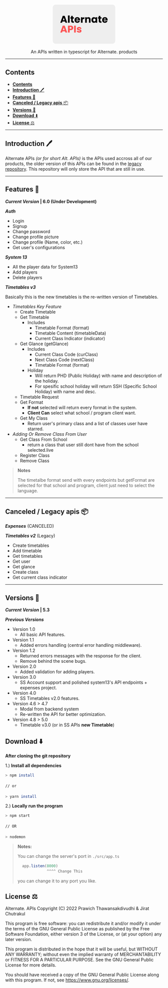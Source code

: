 <div align="center">
    <img src="./images/altApisLogo.png" alt="SS APIs Logos" width="200px" />
    <p>An APIs written in typescript for Alternate. products</p>
</div>

---

## **Contents**

- [**Contents**](#contents)
- [**Introduction** 🖊️](#introduction-️)
- [**Features** 📝](#features-)
- [**Canceled / Legacy apis** 📦](#canceled--legacy-apis-)
- [**Versions** 📜](#versions-)
- [**Download** ⬇️](#download-️)
- [**License** ⚖️](#license-️)

---

## **Introduction** 🖊️

<!-- Welcome to the Alternate APIs' Repository, Alternate APIs is an APIs used across all our products.

This API is used for most of our latest products, like Timetables, Central Authentication and more. -->

Alternate APIs _(or for short Alt. APIs)_ is the APIs used accross all of our products, the older version of this APIs can be found in the [legacy repository](https://github.com/Alt-Developers/legacy). This repository will only store the API that are still in use.

---

## **Features** 📝

**_Current Version_ | 6.0 (Under Development)** <br/>

**_Auth_**

- Login
- Signup
- Change password
- Change profile picture
- Change profile (Name, color, etc.)
- Get user's configurations

**_System 13_**

- All the player data for System13
- Add players
- Delete players

**_Timetables v3_**

Basically this is the new timetables is the re-written version of Timetables.

- _Timetables Key Feature_
  - Create Timetable
  - Get Timetable
    - Includes
      - Timetable Format (format)
      - Timetable Content (timetableData)
      - Current Class Indicator (indicator)
  - Get Glance (getGlance)
    - Includes
      - Current Class Code (curClass)
      - Next Class Code (nextClass)
      - Timetable Format (format)
    - Holiday
      - Will return PHD (Public Holiday) with name and description of the holiday.
      - For spesific school holiday will return SSH (Specific School Holiday) with name and desc.
  - Timetable Request
  - Get Format
    - **If not** selected will return every format in the system.
    - **Client Can** select what school / program client want.
  - Get My Class
    - Return user's primary class and a list of classes user have starred.
- _Adding Or Remove Class From User_
  - Get Class From School
    - return a class that user still dont have from the school selected.live
  - Register Class
  - Remove Class
    <br />

> **Notes**
>
> The timetalbe format send with every endpoints but getFormat are selected for that school and program, client just need to select the language.

---

## **Canceled / Legacy apis** 📦

**_Expenses_** (CANCELED)

**_Timetables v2_** (Legacy)

- Create timetables
- Add timetable
- Get timetables
- Get user
- Get glance
- Create class
- Get current class indicator

---

## **Versions** 📜

**_Current Version_ | 5.3** <br/>

**_Previous Versions_**

- Version 1.0
  - All basic API features.
- Version 1.1
  - Added errors handling (central error handling middleware).
- Version 1.2
  - Returned errors messages with the response for the client.
  - Remove behind the scene bugs.
- Version 2.0
  - Added validation for adding players.
- Version 3.0
  - SS Account support and polished system13's API endpoints + expenses project.
- Version 4.0
  - SS Timetables v2.0 features.
- Version 4.6 > 4.7
  - Modal from backend system
  - Re-written the API for better optimization.
- Version 4.8 > 5.0
  - Timetable v3.0 (or in SS APIs **new Timetable**)

## **Download** ⬇️

**After cloning the git repository**

1.) **Install all dependencies**

```zsh
> npm install

// or

> yarn install
```

2.) **Locally run the program**

```zsh
> npm start

// OR

> nodemon
```

> **Notes:**
>
> You can change the server's port in `./src/app.ts`
>
> ```ts
>   app.listen(8000)
>              ^^^^ Change This
> ```
>
> you can change it to any port you like.

## **License** ⚖️

Alternate. APIs
Copyright (C) 2022 Prawich Thawansakdivudhi & Jirat Chutrakul

This program is free software: you can redistribute it and/or modify
it under the terms of the GNU General Public License as published by
the Free Software Foundation, either version 3 of the License, or
(at your option) any later version.

This program is distributed in the hope that it will be useful,
but WITHOUT ANY WARRANTY; without even the implied warranty of
MERCHANTABILITY or FITNESS FOR A PARTICULAR PURPOSE. See the
GNU General Public License for more details.

You should have received a copy of the GNU General Public License
along with this program. If not, see <https://www.gnu.org/licenses/>.
